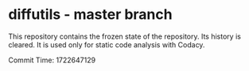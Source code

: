 # diffutils - master branch

This repository contains the frozen state of the repository.
Its history is cleared. It is used only for static code
analysis with Codacy.

Commit Time: 1722647129